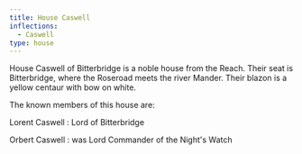 ```yaml
---
title: House Caswell
inflections:
  - Caswell
type: house
---
```


House Caswell of Bitterbridge is a noble house from the Reach. Their seat is Bitterbridge, where the Roseroad meets the river Mander. Their blazon is a yellow centaur with bow on white.

The known members of this house are:

Lorent Caswell : Lord of Bitterbridge

Orbert Caswell : was Lord Commander of the Night's Watch
